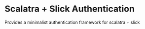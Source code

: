 # Scalatra + Slick Authentication

Provides a minimalist authentication framework for scalatra + slick
